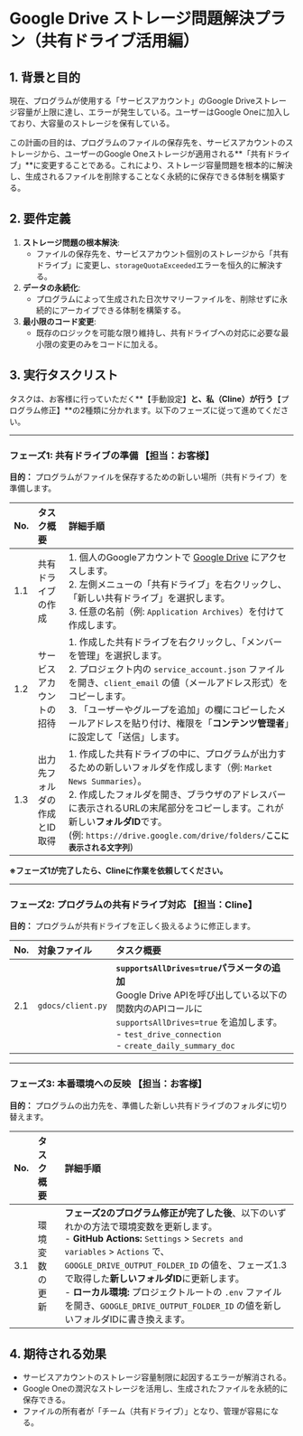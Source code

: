# Google Drive ストレージ問題解決プラン（共有ドライブ活用編）

## 1. 背景と目的

現在、プログラムが使用する「サービスアカウント」のGoogle Driveストレージ容量が上限に達し、エラーが発生している。ユーザーはGoogle Oneに加入しており、大容量のストレージを保有している。

この計画の目的は、プログラムのファイルの保存先を、サービスアカウントのストレージから、ユーザーのGoogle Oneストレージが適用される**「共有ドライブ」**に変更することである。これにより、ストレージ容量問題を根本的に解決し、生成されるファイルを削除することなく永続的に保存できる体制を構築する。

## 2. 要件定義

1.  **ストレージ問題の根本解決**:
    *   ファイルの保存先を、サービスアカウント個別のストレージから「共有ドライブ」に変更し、`storageQuotaExceeded`エラーを恒久的に解決する。
2.  **データの永続化**:
    *   プログラムによって生成された日次サマリーファイルを、削除せずに永続的にアーカイブできる体制を構築する。
3.  **最小限のコード変更**:
    *   既存のロジックを可能な限り維持し、共有ドライブへの対応に必要な最小限の変更のみをコードに加える。

## 3. 実行タスクリスト

タスクは、お客様に行っていただく**【手動設定】**と、私（Cline）が行う**【プログラム修正】**の2種類に分かれます。以下のフェーズに従って進めてください。

---

### **フェーズ1: 共有ドライブの準備 【担当：お客様】**

**目的：** プログラムがファイルを保存するための新しい場所（共有ドライブ）を準備します。

| No. | タスク概要 | 詳細手順 |
| :-- | :--- | :--- |
| 1.1 | 共有ドライブの作成 | 1. 個人のGoogleアカウントで [Google Drive](https://drive.google.com/) にアクセスします。<br>2. 左側メニューの「共有ドライブ」を右クリックし、「新しい共有ドライブ」を選択します。<br>3. 任意の名前（例: `Application Archives`）を付けて作成します。 |
| 1.2 | サービスアカウントの招待 | 1. 作成した共有ドライブを右クリックし、「メンバーを管理」を選択します。<br>2. プロジェクト内の `service_account.json` ファイルを開き、`client_email` の値（メールアドレス形式）をコピーします。<br>3. 「ユーザーやグループを追加」の欄にコピーしたメールアドレスを貼り付け、権限を「**コンテンツ管理者**」に設定して「送信」します。 |
| 1.3 | 出力先フォルダの作成とID取得 | 1. 作成した共有ドライブの中に、プログラムが出力するための新しいフォルダを作成します（例: `Market News Summaries`）。<br>2. 作成したフォルダを開き、ブラウザのアドレスバーに表示されるURLの末尾部分をコピーします。これが新しい**フォルダID**です。<br>   (例: `https://drive.google.com/drive/folders/`**`ここに表示される文字列`**) |

**※フェーズ1が完了したら、Clineに作業を依頼してください。**

---

### **フェーズ2: プログラムの共有ドライブ対応 【担当：Cline】**

**目的：** プログラムが共有ドライブを正しく扱えるように修正します。

| No. | 対象ファイル | タスク概要 |
| :-- | :--- | :--- |
| 2.1 | `gdocs/client.py` | **`supportsAllDrives=true`パラメータの追加**<br>Google Drive APIを呼び出している以下の関数内のAPIコールに `supportsAllDrives=true` を追加します。<br> - `test_drive_connection`<br> - `create_daily_summary_doc` |

---

### **フェーズ3: 本番環境への反映 【担当：お客様】**

**目的：** プログラムの出力先を、準備した新しい共有ドライブのフォルダに切り替えます。

| No. | タスク概要 | 詳細手順 |
| :-- | :--- | :--- |
| 3.1 | 環境変数の更新 | **フェーズ2のプログラム修正が完了した後**、以下のいずれかの方法で環境変数を更新します。<br> - **GitHub Actions:** `Settings` > `Secrets and variables` > `Actions` で、`GOOGLE_DRIVE_OUTPUT_FOLDER_ID` の値を、フェーズ1.3で取得した**新しいフォルダID**に更新します。<br> - **ローカル環境:** プロジェクトルートの `.env` ファイルを開き、`GOOGLE_DRIVE_OUTPUT_FOLDER_ID` の値を新しいフォルダIDに書き換えます。 |

## 4. 期待される効果

-   サービスアカウントのストレージ容量制限に起因するエラーが解消される。
-   Google Oneの潤沢なストレージを活用し、生成されたファイルを永続的に保存できる。
-   ファイルの所有者が「チーム（共有ドライブ）」となり、管理が容易になる。
